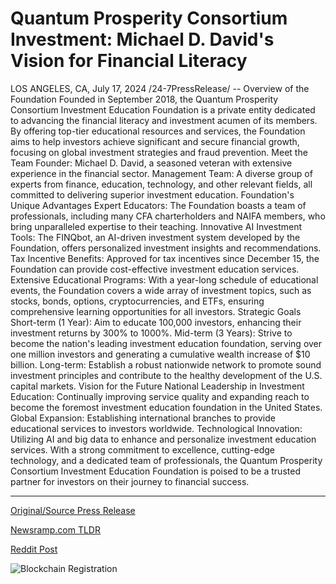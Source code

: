# Quantum Prosperity Consortium Investment: Michael D. David's Vision for Financial Literacy

LOS ANGELES, CA, July 17, 2024 /24-7PressRelease/ --   Overview of the Foundation Founded in September 2018, the Quantum Prosperity Consortium Investment Education Foundation is a private entity dedicated to advancing the financial literacy and investment acumen of its members. By offering top-tier educational resources and services, the Foundation aims to help investors achieve significant and secure financial growth, focusing on global investment strategies and fraud prevention.  Meet the Team Founder: Michael D. David, a seasoned veteran with extensive experience in the financial sector. Management Team: A diverse group of experts from finance, education, technology, and other relevant fields, all committed to delivering superior investment education.  Foundation's Unique Advantages Expert Educators: The Foundation boasts a team of professionals, including many CFA charterholders and NAIFA members, who bring unparalleled expertise to their teaching. Innovative AI Investment Tools: The FINQbot, an AI-driven investment system developed by the Foundation, offers personalized investment insights and recommendations. Tax Incentive Benefits: Approved for tax incentives since December 15, the Foundation can provide cost-effective investment education services. Extensive Educational Programs: With a year-long schedule of educational events, the Foundation covers a wide array of investment topics, such as stocks, bonds, options, cryptocurrencies, and ETFs, ensuring comprehensive learning opportunities for all investors.  Strategic Goals Short-term (1 Year): Aim to educate 100,000 investors, enhancing their investment returns by 300% to 1000%. Mid-term (3 Years): Strive to become the nation's leading investment education foundation, serving over one million investors and generating a cumulative wealth increase of $10 billion. Long-term: Establish a robust nationwide network to promote sound investment principles and contribute to the healthy development of the U.S. capital markets.  Vision for the Future National Leadership in Investment Education: Continually improving service quality and expanding reach to become the foremost investment education foundation in the United States. Global Expansion: Establishing international branches to provide educational services to investors worldwide. Technological Innovation: Utilizing AI and big data to enhance and personalize investment education services.  With a strong commitment to excellence, cutting-edge technology, and a dedicated team of professionals, the Quantum Prosperity Consortium Investment Education Foundation is poised to be a trusted partner for investors on their journey to financial success. 

---

[Original/Source Press Release](https://www.24-7pressrelease.com/press-release/512569/quantum-prosperity-consortium-investment-michael-d-davids-vision-for-financial-literacy)
                    

[Newsramp.com TLDR](None) 



[Reddit Post](https://www.reddit.com/r/newsramp/comments/1e5bxxz/quantum_prosperity_consortium_foundation/) 



![Blockchain Registration](https://cdn.newsramp.app/24-7PressRelease/qrcode/247/17/gleeCNLL.webp)